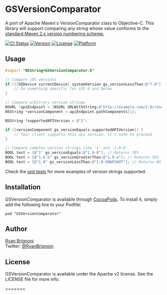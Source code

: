 # GSVersionComparator

A port of Apache Maven's VersionComparator class to Objective-C. This library will support comparing any string whose 
value conforms to the [standard Maven 2.x version numbering scheme.](http://mojo.codehaus.org/versions-maven-plugin/version-rules.html)

[![CI Status](http://img.shields.io/travis/gliders/GSVersionComparator.svg?style=flat)](https://travis-ci.org/gliders/GSVersionComparator)
[![Version](https://img.shields.io/cocoapods/v/GSVersionComparator.svg?style=flat)](http://cocoadocs.org/docsets/GSVersionComparator)
[![License](https://img.shields.io/cocoapods/l/GSVersionComparator.svg?style=flat)](http://cocoadocs.org/docsets/GSVersionComparator)
[![Platform](https://img.shields.io/cocoapods/p/GSVersionComparator.svg?style=flat)](http://cocoadocs.org/docsets/GSVersionComparator)

## Usage

```objective-c
#import "NSString+GSVersionComparator.h"

// Compare iOS versions
if ([[UIDevice currentDevice].systemVersion gs_versionLessThan:@"7.0"]) {
    // Do something specific for iOS 6 and below 
}

// Compare arbitrary version strings
NSURL *apiEndpoint = [NSURL URLWithString:@"http://example.com/2.0/resource"];
NSString *versionComponent = apiEndpoint.pathComponents[1];

NSString *supportedAPIVersion = @"2";

if ([versionComponent gs_versionEquals:supportedAPIVersion]) {
    // Your client supports this api version, it's safe to proceed
}

// Compare complex version strings like '1' and '1.0-0'
BOOL test = [@"1" gs_versionEquals:@"1.0-0"]; // Returns YES
BOOL test = [@"1.0.b" gs_versionGreaterThan:@"1.0.a"]; // Returns YES
BOOL test = [@"1.0" gs_versionLessThan:@"1.0-SNAPSHOT"]; // Returns NO

```

Check the [unit tests](https://github.com/gliders/GSVersionComparator/blob/master/Example/Tests/GSVersionComparatorTests.m) for more examples of version strings supported.

## Installation

GSVersionComparator is available through [CocoaPods](http://cocoapods.org). To install
it, simply add the following line to your Podfile:

    pod "GSVersionComparator"

## Author

[Ryan Brignoni](https://github.com/castral)  
Twitter: [@RyanBrignoni](https://twitter.com/RyanBrignoni)

## License

GSVersionComparator is available under the Apache v2 license. See the LICENSE file for more info.

=======
